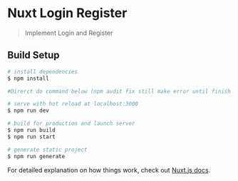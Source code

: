 # Nuxt Login Register 

> Implement Login and Register

## Build Setup

``` bash
# install dependencies
$ npm install

#Direrct do command below (npm audit fix still make error until finish research it)

# serve with hot reload at localhost:3000
$ npm run dev

# build for production and launch server
$ npm run build
$ npm run start

# generate static project
$ npm run generate
```

For detailed explanation on how things work, check out [Nuxt.js docs](https://nuxtjs.org).
